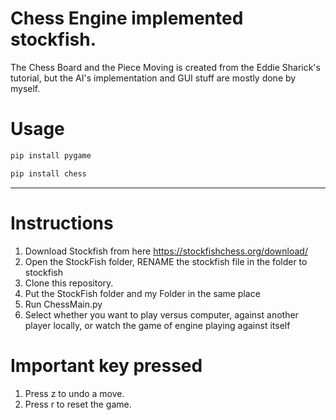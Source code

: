# Chess Engine implemented stockfish. 
The Chess Board and the Piece Moving is created from the Eddie Sharick's tutorial, but the AI's implementation and GUI stuff are mostly done by myself.
# Usage
```bash
pip install pygame
```
```bash
pip install chess
```
--------------------
# Instructions
1. Download Stockfish from here https://stockfishchess.org/download/
2. Open the StockFish folder, RENAME the stockfish file in the folder to stockfish
3. Clone this repository.
4. Put the StockFish folder and my Folder in the same place
5. Run ChessMain.py
6. Select whether you want to play versus computer, against another player locally, or watch the game of engine playing against itself
# Important key pressed
1. Press z to undo a move.
2. Press r to reset the game.




